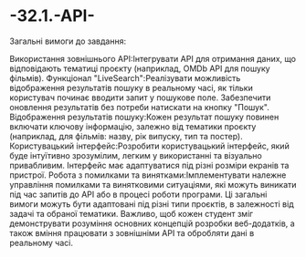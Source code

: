 # -32.1.-API-
Загальні вимоги до завдання:

Використання зовнішнього API:Інтегрувати API для отримання даних, що відповідають тематиці проєкту (наприклад, OMDb API для пошуку фільмів).
Функціонал "LiveSearch":Реалізувати можливість відображення результатів пошуку в реальному часі, як тільки користувач починає вводити запит у пошукове поле.
Забезпечити оновлення результатів без потреби натискати на кнопку "Пошук".
Відображення результатів пошуку:Кожен результат пошуку повинен включати ключову інформацію, залежно від тематики проєкту (наприклад, для фільмів: назву, рік випуску, тип та постер).
Користувацький інтерфейс:Розробити користувацький інтерфейс, який буде інтуїтивно зрозумілим, легким у використанні та візуально привабливим.
Інтерфейс має адаптуватися під різні розміри екранів та пристрої.
Робота з помилками та винятками:Імплементувати належне управління помилками та винятковими ситуаціями, які можуть виникати під час запитів до API або в процесі роботи програми.
Ці загальні вимоги можуть бути адаптовані під різні типи проєктів, в залежності від задачі та обраної тематики. Важливо, щоб кожен студент зміг демонструвати розуміння основних концепцій розробки веб-додатків, а також вміння працювати з зовнішніми API та обробляти дані в реальному часі.